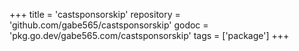 +++
title = 'castsponsorskip'
repository = 'github.com/gabe565/castsponsorskip'
godoc = 'pkg.go.dev/gabe565.com/castsponsorskip'
tags = ['package']
+++
